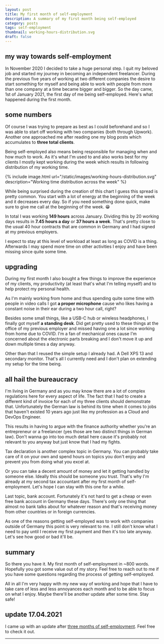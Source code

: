 ```yaml
---
layout: post
title: My first month of self-employment
description: A summary of my first month being self-employed
category: posts
tags: self-employment
thumbnail: working-hours-distribution.svg
draft: false
---
```


## my way towards self-employment

In November 2020 I decided to take a huge personal step. I quit my beloved job and started my journey in becoming an independent freelancer. During the previous five years of working at two different companies the desire to start something for myself and being able to work with people from more than one company at a time became bigger and bigger. So the day came, 1st of January 2021, the first day of me being self-employed. Here's what happened during the first month.

## some numbers

Of course I was trying to prepare as best as I could beforehand and so I was able to start off working with two companies (both through Upwork). Another one approached me after reading one my blog posts which accumulates to **three total clients**.

Being self-employed also means being responsible for managing when and how much to work. As it's what I'm used to and also works best for my clients I mostly kept working during the week which results in following distribution of my working time.

{% include image.html url="/static/images/working-hours-distribution.svg" description="Working time distribution across the week" %}

While being surprised during the creation of this chart I guess this spread is pretty common. You start with a lot of energy at the beginning of the week and it decreases every day. So if you need something done quick, make sure to give me call at the beginning of the week. 😁

In total I was working **149 hours** across January. Dividing this by 20 working days results in **7.45 hours a day** or **37 hours a week**. That's pretty close to the usual 40 hour contracts that are common in Germany and I had signed at my previous employers.

I expect to stay at this level of workload at least as long as COVID is a thing. Afterwards I may spend more time on other activities I enjoy and have been missing since quite some time.

## upgrading

During my first month I also bought a few things to improve the experience of my clients, my productivity (at least that's what I'm telling myself) and to help protect my personal health.

As I'm mainly working from home and thus spending quite some time with people in video calls I got **a proper microphone** cause who likes having a constant noise in their ear during a two hour call, right?

Besides some small things, like a USB-C hub or wireless headphones, I finally got myself **a standing desk**. Did get pretty used to these things at the office of my previous employer and missed having one a lot since working from home due to COVID. I'm a fan of mechanical ones cause I'm concerned about the electronic parts breaking and I don't move it up and down multiple times a day anyway.

Other than that I reused the simple setup I already had. A Dell XPS 13 and secondary monitor. That's all I currently need and I don't plan on extending my setup for the time being.

## all hail the bureaucracy

I'm living in Germany and as you may know there are a lot of complex regulations here for every aspect of life. The fact that I had to create a different kind of invoice for each of my three clients should demonstrate that. Unfortunately the German law is behind its time when it comes to jobs that haven't existed 10 years ago just like my profession as a Cloud and DevOps Engineer.

This results in having to argue with the finance authority whether you're an entrepreneur or a freelancer (yes those are two distinct things in German law). Don't wanna go into too much detail here cause it's probably not relevant to you anyway but just know that I had my fights.

Tax declaration is another complex topic in Germany. You can probably take care of it on your own and spend hours on topics you don't enjoy and prevent you from doing what you excel at.

Or you can take a decent amount of money and let it getting handled by someone else. Ideally this should be someone you trust. That's why I'm already at my second tax accountant after my first month of self-employment. Let's hope I can stay with this one for a while.

Last topic, bank account. Fortunately it's not hard to get a cheap or even free bank account in Germany these days. There's only one thing that almost no bank talks about for whatever reason and that's receiving money from other countries or in foreign currencies.

As one of the reasons getting self-employed was to work with companies outside of Germany this point is very relevant to me. I still don't know what I need to pay until I receive my first payment and then it's too late anyway. Let's see how good or bad it'll be.

## summary

So there you have it. My first month of self-employment in ~800 words. Hopefully you got some value out of my story. Feel free to reach out to me if you have some questions regarding the process of getting self-employed.

All in all I'm very happy with my new way of working and hope that I have to take care of less and less annoyances each month and to be able to focus on what I enjoy. Maybe there'll be another update after some time. Stay safe!

## update 17.04.2021

I came up with an update after [three months of self-employment](/posts/self-employment-month-three.html). Feel free to check it out.

---
